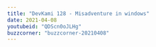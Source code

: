 ```yaml
---
title: "DevKami 128 - Misadventure in windows"
date: 2021-04-08
youtubeid: "QDScn0oJLHg"
buzzcorner: "buzzcorner-20210408"
---
```

